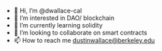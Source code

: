 - 👋 Hi, I’m @dwallace-cal
- 👀 I’m interested in DAO/ blockchain
- 🌱 I’m currently learning solidity
- 💞️ I’m looking to collaborate on smart contracts
- 📫 How to reach me dustinwallace@berkeley.edu

<!---
dwallace-cal/dwallace-cal is a ✨ special ✨ repository because its `README.md` (this file) appears on your GitHub profile.
You can click the Preview link to take a look at your changes.
--->

